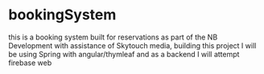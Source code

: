 # bookingSystem
this is a booking system built for reservations as part of the NB Development with assistance of Skytouch media, building this project I will be using Spring with angular/thymleaf and as a backend I will attempt firebase web
